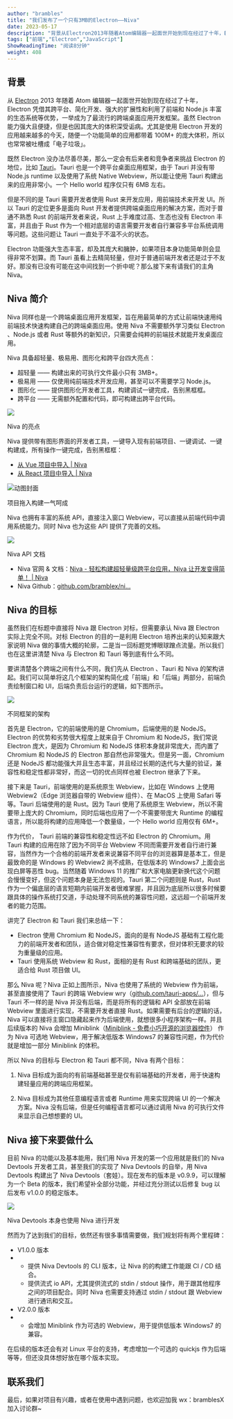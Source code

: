 ```yaml
---
author: "brambles"
title: "我们发布了一个只有3MB的Electron——Niva"
date: 2023-05-17
description: "背景从Electron2013年随着Atom编辑器一起面世开始到现在经过了十年，Electron凭借其跨平台、简化开发、强大的扩展性和利用了前端和Node.js丰富的生态系统等优势"
tags: ["前端","Electron","JavaScript"]
ShowReadingTime: "阅读8分钟"
weight: 408
---
```

背景
--

从 [Electron](https://link.juejin.cn?target=https%3A%2F%2Flink.zhihu.com%2F%3Ftarget%3Dhttps%253A%2F%2Fwww.electronjs.org%2F "https://link.zhihu.com/?target=https%3A//www.electronjs.org/") 2013 年随着 Atom 编辑器一起面世开始到现在经过了十年， Electron 凭借其跨平台、简化开发、强大的扩展性和利用了前端和 Node.js 丰富的生态系统等优势，一举成为了最流行的跨端桌面应用开发框架。虽然 Electron 能力强大且便捷，但是也因其庞大的体积深受诟病。尤其是使用 Electron 开发的应用越来越多的今天，随便一个功能简单的应用都带着 100M+ 的庞大体积，所以也常常被吐槽成「电子垃圾」。

既然 Electron 没办法尽善尽美，那么一定会有后来者和竞争者来挑战 Electron 的地位，比如 [Tauri](https://link.juejin.cn?target=https%3A%2F%2Flink.zhihu.com%2F%3Ftarget%3Dhttps%253A%2F%2Ftauri.app%2F "https://link.zhihu.com/?target=https%3A//tauri.app/")。Tauri 也是一个跨平台桌面应用框架，由于 Tauri 并没有带 Node.js runtime 以及使用了系统 Native Webview，所以能让使用 Tauri 构建出来的应用非常小。一个 Hello world 程序仅只有 6MB 左右。

但是不同的是 Tauri 需要开发者使用 Rust 来开发应用，用前端技术来开发 UI。所以 Tauri 的定位更多是面向 Rust 开发者提供跨端桌面应用的解决方案，而对于普通不熟悉 Rust 的前端开发者来说，Rust 上手难度过高、生态也没有 Electron 丰富，并且由于 Rust 作为一个相对底层的语言需要开发者自行兼容多平台系统调用等问题。这些问题让 Tauri 一直处于不温不火的状态。

Electron 功能强大生态丰富，却及其庞大和臃肿，如果项目本身功能简单则会显得非常不划算。而 Tauri 虽看上去精简轻量，但对于普通前端开发者还是过于不友好。那没有已没有可能在这中间找到一个折中呢？那么接下来有请我们的主角 Niva。

Niva 简介
-------

Niva 同样也是一个跨端桌面应用开发框架，旨在用最简单的方式让前端快速用纯前端技术快速构建自己的跨端桌面应用。使用 Niva 不需要额外学习类似 Electron 、Node.js 或者 Rust 等额外的新知识，只需要会纯粹的前端技术就能开发桌面应用。

Niva 具备超轻量、极易用、图形化和跨平台四大亮点：

*   超轻量 —— 构建出来的可执行文件最小只有 3MB+。
*   极易用 —— 仅使用纯前端技术开发应用，甚至可以不需要学习 Node.js。
*   图形化 —— 提供图形化开发者工具，构建调试一键完成，告别黑框框。
*   跨平台 —— 无需额外配置和代码，即可构建出跨平台代码。

![](https://p3-juejin.byteimg.com/tos-cn-i-k3u1fbpfcp/88512388479d4b76a6fdd780b4d3346b~tplv-k3u1fbpfcp-zoom-in-crop-mark:1512:0:0:0.awebp)

Niva 的亮点

Niva 提供带有图形界面的开发者工具，一键导入现有前端项目、一键调试、一键构建成，所有操作一键完成，告别黑框框：

*   [从 Vue 项目中导入 | Niva](https://link.juejin.cn?target=https%3A%2F%2Flink.zhihu.com%2F%3Ftarget%3Dhttps%253A%2F%2Fbramblex.github.io%2Fniva%2Fdocs%2Ftutorial%2Fimport-project-from-vue "https://link.zhihu.com/?target=https%3A//bramblex.github.io/niva/docs/tutorial/import-project-from-vue")
*   [从 React 项目中导入 | Niva](https://link.juejin.cn?target=https%3A%2F%2Flink.zhihu.com%2F%3Ftarget%3Dhttps%253A%2F%2Fbramblex.github.io%2Fniva%2Fdocs%2Ftutorial%2Fimport-project-from-react "https://link.zhihu.com/?target=https%3A//bramblex.github.io/niva/docs/tutorial/import-project-from-react")

![动图封面](https://p3-juejin.byteimg.com/tos-cn-i-k3u1fbpfcp/79e2e466d5ba42a4a72186caaf928d1d~tplv-k3u1fbpfcp-zoom-in-crop-mark:1512:0:0:0.awebp)

项目拖入构建一气呵成

Niva 也拥有丰富的系统 API，直接注入窗口 Webview，可以直接从前端代码中调用系统能力。同时 Niva 也为这些 API 提供了完善的文档。

![](https://p3-juejin.byteimg.com/tos-cn-i-k3u1fbpfcp/9b8906a9c23b47829b3b75f31ec57f5c~tplv-k3u1fbpfcp-zoom-in-crop-mark:1512:0:0:0.awebp)

Niva API 文档

*   Niva 官网 & 文档：[Niva - 轻松构建超轻量级跨平台应用，Niva 让开发变得简单！ | Niva](https://link.juejin.cn?target=https%3A%2F%2Flink.zhihu.com%2F%3Ftarget%3Dhttps%253A%2F%2Fbramblex.github.io%2Fniva%2F "https://link.zhihu.com/?target=https%3A//bramblex.github.io/niva/")
*   Niva Github：[github.com/bramblex/ni…](https://link.juejin.cn?target=https%3A%2F%2Flink.zhihu.com%2F%3Ftarget%3Dhttps%253A%2F%2Fgithub.com%2Fbramblex%2Fniva "https://link.zhihu.com/?target=https%3A//github.com/bramblex/niva")

Niva 的目标
--------

虽然我们在标题中直接将 Niva 跟 Electron 对标，但需要承认 Niva 跟 Electron 实际上完全不同。对标 Electron 的目的一是利用 Electron 培养出来的认知来跟大家说明 Niva 做的事情大概的轮廓，二是当一回标题党博眼球蹭点流量。所以我们也在这里讲清楚 Niva 与 Electron 和 Tauri 等到底有什么不同。

要讲清楚各个跨端之间有什么不同，我们先从 Electron 、Tauri 和 Niva 的架构讲起。我们可以简单将这几个框架的架构简化成「前端」和「后端」两部分，前端负责绘制窗口和 UI，后端负责后台运行的逻辑，如下图所示。

![](https://p3-juejin.byteimg.com/tos-cn-i-k3u1fbpfcp/159f59bbcd384baf91a458295781299a~tplv-k3u1fbpfcp-zoom-in-crop-mark:1512:0:0:0.awebp)

不同框架的架构

首先是 Electron，它的前端使用的是 Chromium，后端使用的是 NodeJS。Electron 的优势和劣势很大程度上就来自于 Chromium 和 NodeJS，我们常说 Electron 庞大，是因为 Chromium 和 NodeJS 体积本身就非常庞大，而内置了 Chromium 和 NodeJS 的 Electron 那自然也非常强大。但是另一面，Chromium 还是 NodeJS 都功能强大并且生态丰富，并且经过长期的迭代与大量的验证，兼容性和稳定性都非常好，而这一切的优点同样也被 Electron 继承了下来。

接下来是 Tauri，前端使用的是系统原生 Webview，比如在 Windows 上使用 Webview2（Edge 浏览器自带的 Webview 组件）、在 MacOS 上使用 Safari 等等。Tauri 后端使用的是 Rust。因为 Tauri 使用了系统原生 Webview，所以不需要带上庞大的 Chromium，同时后端也应用了一个不需要带庞大 Runtime 的编程语言，所以能将构建的应用降低一个数量级，一个 Hello world 应用仅有 6M+。

作为代价， Tauri 前端的兼容性和稳定性远不如 Electron 的 Chromium。用 Tauri 构建的应用在除了因为不同平台 Webview 不同而需要开发者自行进行兼容，当然作为一个合格的前端开发者来说兼容不同平台的浏览器算是基本工，但是最致命的是 Windows 的 Webview2 尚不成熟，在低版本的 Windows7 上面会出现白屏等恶性 bug。当然随着 Windows 11 的推广和大家电脑更新换代这个问题会慢慢变好，但这个问题本身是无法忽视的。Tauri 第二个问题则是 Rust，Rust 作为一个偏底层的语言短期内前端开发者很难掌握，并且因为底层所以很多时候要跟具体的操作系统打交道，手动处理不同系统的兼容性问题，这远超一个前端开发者的能力范围。

讲完了 Electron 和 Tauri 我们来总结一下：

*   Electron 使用 Chromium 和 NodeJS，面向的是有 NodeJS 基础有工程化能力的前端开发者和团队，适合做对稳定性兼容性有要求，但对体积无要求的较为重量级的应用。
*   Tauri 使用系统 Webview 和 Rust，面相的是有 Rust 和跨端基础的团队，更适合给 Rust 项目做 UI。

那么 Niva 呢？Niva 正如上图所示，Niva 也使用了系统的 Webview 作为前端，甚至直接使用了 Tauri 的跨端 Webview wry（[github.com/tauri-apps/…](https://link.juejin.cn?target=https%3A%2F%2Flink.zhihu.com%2F%3Ftarget%3Dhttps%253A%2F%2Fgithub.com%2Ftauri-apps%2Fwry "https://link.zhihu.com/?target=https%3A//github.com/tauri-apps/wry")），但与 Tauri 不一样的是 Niva 并没有后端，而是将所有的逻辑和 API 全部放在前端 Webview 里面进行实现，不需要开发者直接 Rust。如果需要有后台的逻辑的话，Niva 可以直接将主窗口隐藏起来作为后端使用，就想很多小程序架构一样。并且后续版本的 Niva 会增加 Miniblink（[Miniblink - 免费小巧开源的浏览器控件](https://link.juejin.cn?target=https%3A%2F%2Flink.zhihu.com%2F%3Ftarget%3Dhttps%253A%2F%2Fminiblink.net%2F "https://link.zhihu.com/?target=https%3A//miniblink.net/")） 作为 Niva 可选地 Webview，用于解决低版本 Windows7 的兼容性问题，作为代价就是增加一部分 Miniblink 的体积。

所以 Niva 的目标与 Electron 和 Tauri 都不同，Niva 有两个目标：

1.  Niva 目标成为面向的有前端基础甚至是仅有前端基础的开发者，用于快速构建轻量应用的跨端应用框架。
    
2.  Niva 目标成为其他任意编程语言或者 Runtime 用来实现跨端 UI 的一个解决方案。Niva 没有后端，但是任何编程语言都可以通过调用 Niva 的可执行文件来显示自己想想要的 UI。
    

Niva 接下来要做什么
------------

目前 Niva 的功能以及基本能用，我们用 Niva 开发的第一个应用就是我们的 Niva Devtools 开发者工具，甚至我们的实现了 Niva Devtools 的自举，用 Niva Devtools 构建出了 Niva Devtools（套娃）。现在发布的版本是 v0.9.9，可以理解为一个 Beta 的版本，我们希望补全部分功能，并经过充分测试以后修复 bug 以后发布 v1.0.0 的稳定版本。

![](https://p3-juejin.byteimg.com/tos-cn-i-k3u1fbpfcp/53c8093b90504347bd4a204ff290f129~tplv-k3u1fbpfcp-zoom-in-crop-mark:1512:0:0:0.awebp)

Niva Devtools 本身也使用 Niva 进行开发

然而为了达到我们的目标，依然还有很多事情需要做，我们规划将有两个里程碑：

*   V1.0.0 版本
*   *   提供 Niva Devtools 的 CLI 版本，让 Niva 的的构建工作能跟 CI / CD 结合。
    *   提供流式 io API，尤其提供流式的 stdin / stdout 操作，用于跟其他程序之间的项目配合。同时 Niva 也需要支持通过 stdin / stdout 跟 Webview 进行通讯和交互。
*   V2.0.0 版本
*   *   会增加 Miniblink 作为可选的 Webview，用于提供低版本 Windows7 的兼容。
        

在后续的版本还会有对 Linux 平台的支持，考虑增加一个可选的 quickjs 作为后端等等，但还没具体想好放在哪个版本实现。

联系我们
----

最后，如果对项目有兴趣，或者在使用中遇到问题，也欢迎加我 wx：bramblesX 加入讨论群~